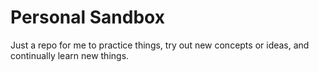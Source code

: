 # Personal Sandbox

Just a repo for me to practice things, try out new concepts or ideas, and continually learn new things.